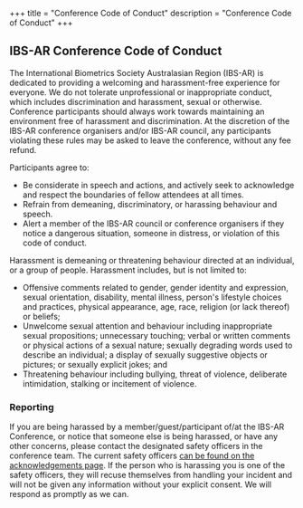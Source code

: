 +++
title = "Conference Code of Conduct"
description = "Conference Code of Conduct"
+++

## IBS-AR Conference Code of Conduct

The International Biometrics Society Australasian Region (IBS-AR) is dedicated to providing a welcoming and harassment-free experience for everyone. We do not tolerate unprofessional or inappropriate conduct, which includes discrimination and harassment, sexual or otherwise. Conference participants should always work towards maintaining an environment free of harassment and discrimination. At the discretion of the IBS-AR conference organisers and/or IBS-AR council, any participants violating these rules may be asked to leave the conference, without any fee refund.

Participants agree to: 

- Be considerate in speech and actions, and actively seek to acknowledge and respect the boundaries of fellow attendees at all times.
- Refrain from demeaning, discriminatory, or harassing behaviour and speech. 
- Alert a member of the IBS-AR council or conference organisers if they notice a dangerous situation, someone in distress, or violation of this code of conduct.

Harassment is demeaning or threatening behaviour directed at an individual, or a group of people. Harassment includes, but is not limited to:  

- Offensive comments related to gender, gender identity and expression, sexual orientation, disability, mental illness, person's lifestyle choices and practices, physical appearance, age, race, religion (or lack thereof) or beliefs;
- Unwelcome sexual attention and behaviour including inappropriate sexual propositions; unnecessary touching; verbal or written comments or physical actions of a sexual nature; sexually degrading words used to describe an individual; a display of sexually suggestive objects or pictures; or sexually explicit jokes; and 
- Threatening behaviour including bullying, threat of violence, deliberate intimidation, stalking or incitement of violence.

### Reporting
If you are being harassed by a member/guest/participant of/at the IBS-AR Conference, or notice that someone else is being harassed, or have any other concerns, please contact the designated safety officers in the conference team. The current safety officers [can be found on the acknowledgements page](/acknowledgements/#conference-safety-officers). If the person who is harassing you is one of the safety officers, they will recuse themselves from handling your incident and will not be given any information without your explicit consent. We will respond as promptly as we can.

